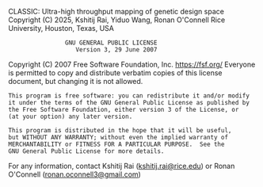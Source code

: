 CLASSIC: Ultra-high throughput mapping of genetic design space
Copyright (C) 2025,  Kshitij Rai, Yiduo Wang, Ronan O'Connell
Rice University, Houston, Texas, USA
                    
                    GNU GENERAL PUBLIC LICENSE
                       Version 3, 29 June 2007

Copyright (C) 2007 Free Software Foundation, Inc. <https://fsf.org/>
Everyone is permitted to copy and distribute verbatim copies
of this license document, but changing it is not allowed.


    This program is free software: you can redistribute it and/or modify
    it under the terms of the GNU General Public License as published by
    the Free Software Foundation, either version 3 of the License, or
    (at your option) any later version.

    This program is distributed in the hope that it will be useful,
    but WITHOUT ANY WARRANTY; without even the implied warranty of
    MERCHANTABILITY or FITNESS FOR A PARTICULAR PURPOSE.  See the
    GNU General Public License for more details.

For any information, contact Kshitij Rai (kshitij.rai@rice.edu) or Ronan O'Connell (ronan.oconnell3@gmail.com)
